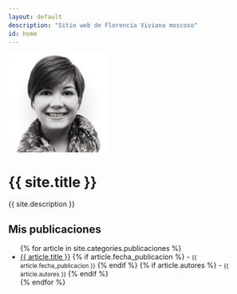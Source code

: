 ```yaml
---
layout: default
description: "Sitio web de Florencia Viviana moscoso"
id: home
---
```


<div class="hero">
  <div class="hero-inner">
    <img class="hero-logo" src="/img/small.jpg" alt="">
    <h1>{{ site.title }}</h1>
    <p>{{ site.description }}</p>
  </div>
</div>

<div class="articles">
  <div class="articles-inner">
    <h2>Mis publicaciones</h2>
    <ul>
      {% for article in site.categories.publicaciones %}
        <li>
          <a href="{{ article.url }}"> {{ article.title }}</a>
          {% if article.fecha_publicacion %}
            - <small>{{ article.fecha_publicacion }}</small>
          {% endif %}
          {% if article.autores %}
            - <small>{{ article.autores }}</small>
          {% endif %}
        </li>
      {% endfor %}
    </ul>
  </div>
</div>
